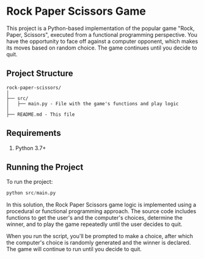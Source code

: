 # Rock Paper Scissors Game 

This project is a Python-based implementation of the popular game "Rock, Paper, Scissors", executed from a functional programming perspective. You have the opportunity to face off against a computer opponent, which makes its moves based on random choice. The game continues until you decide to quit. 

## Project Structure
```
rock-paper-scissors/
│
├── src/
│   ├── main.py - File with the game's functions and play logic
│
├── README.md - This file
```

## Requirements
1. Python 3.7+

## Running the Project
To run the project:

```python
python src/main.py
```

In this solution, the Rock Paper Scissors game logic is implemented using a procedural or functional programming approach. The source code includes functions to get the user's and the computer's choices, determine the winner, and to play the game repeatedly until the user decides to quit.

When you run the script, you'll be prompted to make a choice, after which the computer's choice is randomly generated and the winner is declared. The game will continue to run until you decide to quit.
